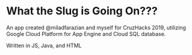 # What the Slug is Going On???

An app created @miladfarazian and myself for CruzHacks 2019, utilizing Google Cloud Platform for App Engine and Cloud SQL database.

Written in JS, Java, and HTML
